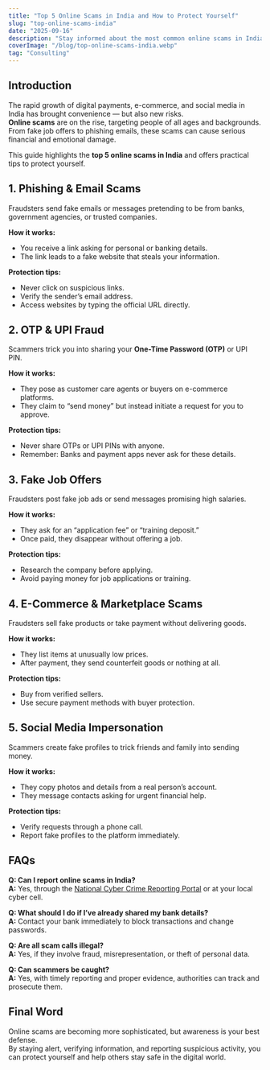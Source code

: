 ```yaml
---
title: "Top 5 Online Scams in India and How to Protect Yourself"
slug: "top-online-scams-india"
date: "2025-09-16"
description: "Stay informed about the most common online scams in India and learn practical steps to protect yourself from fraud, identity theft, and financial loss."
coverImage: "/blog/top-online-scams-india.webp"
tag: "Consulting"
---
```


## Introduction

The rapid growth of digital payments, e-commerce, and social media in India has brought convenience — but also new risks.  
**Online scams** are on the rise, targeting people of all ages and backgrounds.  
From fake job offers to phishing emails, these scams can cause serious financial and emotional damage.

This guide highlights the **top 5 online scams in India** and offers practical tips to protect yourself.

## 1. Phishing & Email Scams

Fraudsters send fake emails or messages pretending to be from banks, government agencies, or trusted companies.

**How it works:**
- You receive a link asking for personal or banking details.
- The link leads to a fake website that steals your information.

**Protection tips:**
- Never click on suspicious links.
- Verify the sender’s email address.
- Access websites by typing the official URL directly.

## 2. OTP & UPI Fraud

Scammers trick you into sharing your **One-Time Password (OTP)** or UPI PIN.

**How it works:**
- They pose as customer care agents or buyers on e-commerce platforms.
- They claim to “send money” but instead initiate a request for you to approve.

**Protection tips:**
- Never share OTPs or UPI PINs with anyone.
- Remember: Banks and payment apps never ask for these details.

## 3. Fake Job Offers

Fraudsters post fake job ads or send messages promising high salaries.

**How it works:**
- They ask for an “application fee” or “training deposit.”
- Once paid, they disappear without offering a job.

**Protection tips:**
- Research the company before applying.
- Avoid paying money for job applications or training.

## 4. E-Commerce & Marketplace Scams

Fraudsters sell fake products or take payment without delivering goods.

**How it works:**
- They list items at unusually low prices.
- After payment, they send counterfeit goods or nothing at all.

**Protection tips:**
- Buy from verified sellers.
- Use secure payment methods with buyer protection.

## 5. Social Media Impersonation

Scammers create fake profiles to trick friends and family into sending money.

**How it works:**
- They copy photos and details from a real person’s account.
- They message contacts asking for urgent financial help.

**Protection tips:**
- Verify requests through a phone call.
- Report fake profiles to the platform immediately.

## FAQs

**Q: Can I report online scams in India?**  
**A:** Yes, through the [National Cyber Crime Reporting Portal](https://cybercrime.gov.in) or at your local cyber cell.

**Q: What should I do if I’ve already shared my bank details?**  
**A:** Contact your bank immediately to block transactions and change passwords.

**Q: Are all scam calls illegal?**  
**A:** Yes, if they involve fraud, misrepresentation, or theft of personal data.

**Q: Can scammers be caught?**  
**A:** Yes, with timely reporting and proper evidence, authorities can track and prosecute them.

## Final Word

Online scams are becoming more sophisticated, but awareness is your best defense.  
By staying alert, verifying information, and reporting suspicious activity, you can protect yourself and help others stay safe in the digital world.